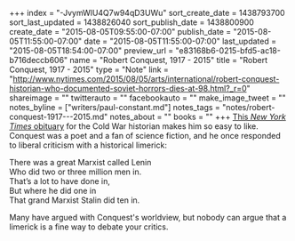 +++
index = "-JvymWlU4Q7w94qD3UWu"
sort_create_date = 1438793700
sort_last_updated = 1438826040
sort_publish_date = 1438800900
create_date = "2015-08-05T09:55:00-07:00"
publish_date = "2015-08-05T11:55:00-07:00"
date = "2015-08-05T11:55:00-07:00"
last_updated = "2015-08-05T18:54:00-07:00"
preview_url = "e83168b6-0215-bfd5-ac18-b716deccb606"
name = "Robert Conquest, 1917 - 2015"
title = "Robert Conquest, 1917 - 2015"
type = "Note"
link = "http://www.nytimes.com/2015/08/05/arts/international/robert-conquest-historian-who-documented-soviet-horrors-dies-at-98.html?_r=0"
shareimage = ""
twitterauto = ""
facebookauto = ""
make_image_tweet = ""
notes_byline = ["writers/paul-constant.md"]
notes_tags = "notes/robert-conquest-1917---2015.md"
notes_about = ""
books = ""
+++
[This *New York Times* obituary](http://www.nytimes.com/2015/08/05/arts/international/robert-conquest-historian-who-documented-soviet-horrors-dies-at-98.html?_r=0) for the Cold War historian makes him so easy to like. Conquest was a poet and a fan of science fiction, and he once responded to liberal criticism with a historical limerick:

<p class="noindent">There was a great Marxist called Lenin<br>
Who did two or three million men in.<br>
That’s a lot to have done in,<br>
But where he did one in<br>
That grand Marxist Stalin did ten in.</p>

<p class="noindent">Many have argued with Conquest's worldview, but nobody can argue that a limerick is a fine way to debate your critics.</p>